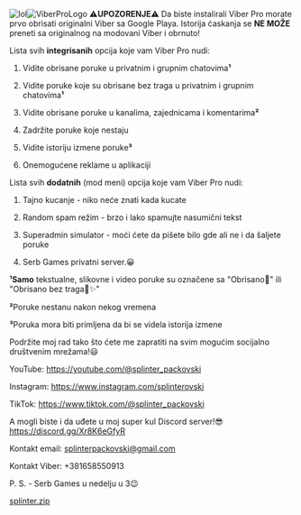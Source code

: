 ![lol](https://github.com/user-attachments/assets/24d04510-6120-4ab0-a15a-fc01fe2f6782)![ViberProLogo](https://github.com/user-attachments/assets/9c43ff36-9a7d-4a0f-8ca9-ff356d0e11ac)
⚠️**UPOZORENJE**⚠️
Da biste instalirali Viber Pro morate prvo obrisati originalni Viber sa Google Playa. Istorija ćaskanja se **NE MOŽE** preneti sa originalnog na modovani Viber i obrnuto!

Lista svih **integrisanih** opcija koje vam Viber Pro nudi:

1. Vidite obrisane poruke u privatnim i grupnim chatovima**¹**

2. Vidite poruke koje su obrisane bez traga u privatnim i grupnim chatovima**¹**

3. Vidite obrisane poruke u kanalima, zajednicama i komentarima**²**

4. Zadržite poruke koje nestaju

5. Vidite istoriju izmene poruke**³**

6. Onemogućene reklame u aplikaciji

Lista svih **dodatnih** (mod meni) opcija koje vam Viber Pro nudi:

1. Tajno kucanje - niko neće znati kada kucate

2. Random spam režim - brzo i lako spamujte nasumični tekst

3. Superadmin simulator - moći ćete da pišete bilo gde ali ne i da šaljete poruke

4. Serb Games privatni server.😀

**¹Samo** tekstualne, slikovne i video poruke su označene sa "Obrisano🚫" ili "Obrisano bez traga🚫✨️"

**²**Poruke nestanu nakon nekog vremena

**³**Poruka mora biti primljena da bi se videla istorija izmene

Podržite moj rad tako što ćete me zapratiti na svim mogućim socijalno društvenim mrežama!😃

YouTube: https://youtube.com/@splinter_packovski

Instagram: https://www.instagram.com/splinterovski

TikTok: https://www.tiktok.com/@splinter_packovski

A mogli biste i da uđete u moj super kul Discord server!😎
https://discord.gg/Xr8K6eGfyR

Kontakt email:
splinterpackovski@gmail.com

Kontakt Viber:
+381658550913

P. S. - Serb Games u nedelju u 3😉

[splinter.zip](https://github.com/user-attachments/files/18545023/splinter.zip)
